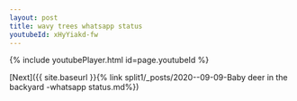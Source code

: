 ```yaml
---
layout: post
title: wavy trees whatsapp status
youtubeId: xHyYiakd-fw
---
```

 
 

 
 
 
 


{% include youtubePlayer.html id=page.youtubeId %}
 
[Next]({{ site.baseurl }}{% link  split1/_posts/2020--09-09-Baby deer in the backyard -whatsapp status.md%})
 
